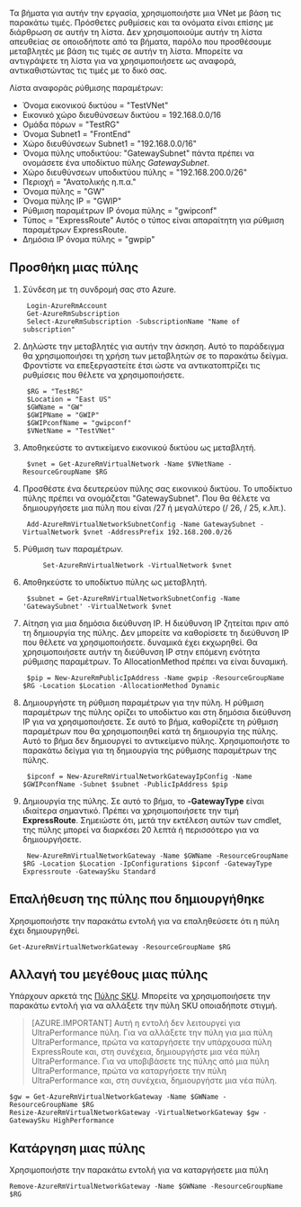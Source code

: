 Τα βήματα για αυτήν την εργασία, χρησιμοποιήστε μια VNet με βάση τις παρακάτω τιμές. Πρόσθετες ρυθμίσεις και τα ονόματα είναι επίσης με διάρθρωση σε αυτήν τη λίστα. Δεν χρησιμοποιούμε αυτήν τη λίστα απευθείας σε οποιοδήποτε από τα βήματα, παρόλο που προσθέσουμε μεταβλητές με βάση τις τιμές σε αυτήν τη λίστα. Μπορείτε να αντιγράψετε τη λίστα για να χρησιμοποιήσετε ως αναφορά, αντικαθιστώντας τις τιμές με το δικό σας.

Λίστα αναφοράς ρύθμισης παραμέτρων:
    
- Όνομα εικονικού δικτύου = "TestVNet"
- Εικονικό χώρο διευθύνσεων δικτύου = 192.168.0.0/16
- Ομάδα πόρων = "TestRG"
- Όνομα Subnet1 = "FrontEnd" 
- Χώρο διευθύνσεων Subnet1 = "192.168.0.0/16"
- Όνομα πύλης υποδικτύου: "GatewaySubnet" πάντα πρέπει να ονομάσετε ένα υποδίκτυο πύλης *GatewaySubnet*.
- Χώρο διευθύνσεων υποδικτύου πύλης = "192.168.200.0/26"
- Περιοχή = "Ανατολικής η.π.α."
- Όνομα πύλης = "GW"
- Όνομα πύλης IP = "GWIP"
- Ρύθμιση παραμέτρων IP όνομα πύλης = "gwipconf"
-  Τύπος = "ExpressRoute" Αυτός ο τύπος είναι απαραίτητη για ρύθμιση παραμέτρων ExpressRoute.
- Δημόσια IP όνομα πύλης = "gwpip"


## <a name="add-a-gateway"></a>Προσθήκη μιας πύλης

1. Σύνδεση με τη συνδρομή σας στο Azure. 

        Login-AzureRmAccount
        Get-AzureRmSubscription 
        Select-AzureRmSubscription -SubscriptionName "Name of subscription"

2. Δηλώστε την μεταβλητές για αυτήν την άσκηση. Αυτό το παράδειγμα θα χρησιμοποιήσει τη χρήση των μεταβλητών σε το παρακάτω δείγμα. Φροντίστε να επεξεργαστείτε έτσι ώστε να αντικατοπτρίζει τις ρυθμίσεις που θέλετε να χρησιμοποιήσετε. 
        
        $RG = "TestRG"
        $Location = "East US"
        $GWName = "GW"
        $GWIPName = "GWIP"
        $GWIPconfName = "gwipconf"
        $VNetName = "TestVNet"

3. Αποθηκεύστε το αντικείμενο εικονικού δικτύου ως μεταβλητή.

        $vnet = Get-AzureRmVirtualNetwork -Name $VNetName -ResourceGroupName $RG

4. Προσθέστε ένα δευτερεύον πύλης σας εικονικού δικτύου. Το υποδίκτυο πύλης πρέπει να ονομάζεται "GatewaySubnet". Που θα θέλετε να δημιουργήσετε μια πύλη που είναι /27 ή μεγαλύτερο (/ 26, / 25, κ.λπ.).
            
        Add-AzureRmVirtualNetworkSubnetConfig -Name GatewaySubnet -VirtualNetwork $vnet -AddressPrefix 192.168.200.0/26

5. Ρύθμιση των παραμέτρων.

            Set-AzureRmVirtualNetwork -VirtualNetwork $vnet

6. Αποθηκεύστε το υποδίκτυο πύλης ως μεταβλητή.

        $subnet = Get-AzureRmVirtualNetworkSubnetConfig -Name 'GatewaySubnet' -VirtualNetwork $vnet

7. Αίτηση για μια δημόσια διεύθυνση IP. Η διεύθυνση IP ζητείται πριν από τη δημιουργία της πύλης. Δεν μπορείτε να καθορίσετε τη διεύθυνση IP που θέλετε να χρησιμοποιήσετε. δυναμικά έχει εκχωρηθεί. Θα χρησιμοποιήσετε αυτήν τη διεύθυνση IP στην επόμενη ενότητα ρύθμισης παραμέτρων. Το AllocationMethod πρέπει να είναι δυναμική.

        $pip = New-AzureRmPublicIpAddress -Name gwpip -ResourceGroupName $RG -Location $Location -AllocationMethod Dynamic

8. Δημιουργήστε τη ρύθμιση παραμέτρων για την πύλη. Η ρύθμιση παραμέτρων της πύλης ορίζει το υποδίκτυο και στη δημόσια διεύθυνση IP για να χρησιμοποιήσετε. Σε αυτό το βήμα, καθορίζετε τη ρύθμιση παραμέτρων που θα χρησιμοποιηθεί κατά τη δημιουργία της πύλης. Αυτό το βήμα δεν δημιουργεί το αντικείμενο πύλης. Χρησιμοποιήστε το παρακάτω δείγμα για τη δημιουργία της ρύθμισης παραμέτρων της πύλης. 

        $ipconf = New-AzureRmVirtualNetworkGatewayIpConfig -Name $GWIPconfName -Subnet $subnet -PublicIpAddress $pip

9. Δημιουργία της πύλης. Σε αυτό το βήμα, το **-GatewayType** είναι ιδιαίτερα σημαντικό. Πρέπει να χρησιμοποιήσετε την τιμή **ExpressRoute**. Σημειώστε ότι, μετά την εκτέλεση αυτών των cmdlet, της πύλης μπορεί να διαρκέσει 20 λεπτά ή περισσότερο για να δημιουργήσετε.

        New-AzureRmVirtualNetworkGateway -Name $GWName -ResourceGroupName $RG -Location $Location -IpConfigurations $ipconf -GatewayType Expressroute -GatewaySku Standard

## <a name="verify-the-gateway-was-created"></a>Επαλήθευση της πύλης που δημιουργήθηκε

Χρησιμοποιήστε την παρακάτω εντολή για να επαληθεύσετε ότι η πύλη έχει δημιουργηθεί.

    Get-AzureRmVirtualNetworkGateway -ResourceGroupName $RG

## <a name="resize-a-gateway"></a>Αλλαγή του μεγέθους μιας πύλης

Υπάρχουν αρκετά της [Πύλης SKU](../articles/expressroute/expressroute-about-virtual-network-gateways.md). Μπορείτε να χρησιμοποιήσετε την παρακάτω εντολή για να αλλάξετε την πύλη SKU οποιαδήποτε στιγμή.

>[AZURE.IMPORTANT] Αυτή η εντολή δεν λειτουργεί για UltraPerformance πύλη. Για να αλλάξετε την πύλη για μια πύλη UltraPerformance, πρώτα να καταργήσετε την υπάρχουσα πύλη ExpressRoute και, στη συνέχεια, δημιουργήστε μια νέα πύλη UltraPerformance. Για να υποβιβάσετε της πύλης από μια πύλη UltraPerformance, πρώτα να καταργήσετε την πύλη UltraPerformance και, στη συνέχεια, δημιουργήστε μια νέα πύλη.

    $gw = Get-AzureRmVirtualNetworkGateway -Name $GWName -ResourceGroupName $RG
    Resize-AzureRmVirtualNetworkGateway -VirtualNetworkGateway $gw -GatewaySku HighPerformance

## <a name="remove-a-gateway"></a>Κατάργηση μιας πύλης

Χρησιμοποιήστε την παρακάτω εντολή για να καταργήσετε μια πύλη

    Remove-AzureRmVirtualNetworkGateway -Name $GWName -ResourceGroupName $RG  
